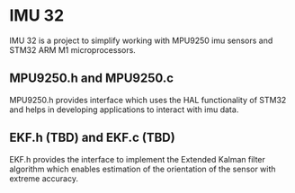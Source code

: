# IMU 32
IMU 32 is a project to simplify working with MPU9250 imu sensors and STM32 ARM M1 microprocessors.

## MPU9250.h and MPU9250.c 
MPU9250.h provides interface which uses the HAL functionality of STM32 and helps in developing applications to interact with imu data.

## EKF.h (TBD) and EKF.c (TBD)
EKF.h provides the interface to implement the Extended Kalman filter algorithm which enables estimation of the orientation of the sensor with extreme accuracy.
